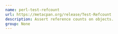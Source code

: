 ```yaml
---
name: perl-test-refcount
url: https://metacpan.org/release/Test-Refcount
description: Assert reference counts on objects.
group: None
---
```

